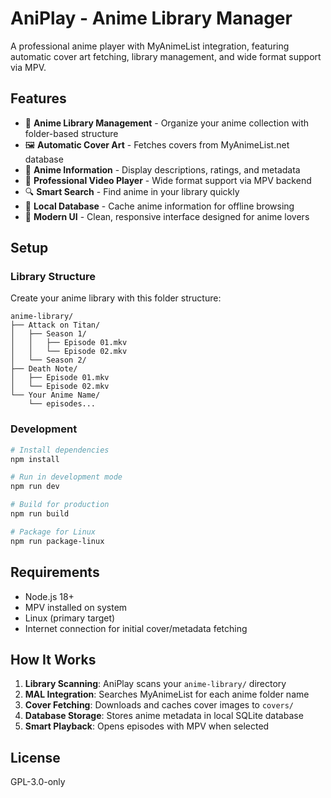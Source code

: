 # AniPlay - Anime Library Manager

A professional anime player with MyAnimeList integration, featuring automatic cover art fetching, library management, and wide format support via MPV.

## Features

- 🎌 **Anime Library Management** - Organize your anime collection with folder-based structure
- 🖼️ **Automatic Cover Art** - Fetches covers from MyAnimeList.net database
- 📝 **Anime Information** - Display descriptions, ratings, and metadata
- 🎥 **Professional Video Player** - Wide format support via MPV backend
- 🔍 **Smart Search** - Find anime in your library quickly
- 💾 **Local Database** - Cache anime information for offline browsing
- 🎨 **Modern UI** - Clean, responsive interface designed for anime lovers

## Setup

### Library Structure
Create your anime library with this folder structure:
```
anime-library/
├── Attack on Titan/
│   ├── Season 1/
│   │   ├── Episode 01.mkv
│   │   └── Episode 02.mkv
│   └── Season 2/
├── Death Note/
│   ├── Episode 01.mkv
│   └── Episode 02.mkv
└── Your Anime Name/
    └── episodes...
```

### Development

```bash
# Install dependencies
npm install

# Run in development mode
npm run dev

# Build for production
npm run build

# Package for Linux
npm run package-linux
```

## Requirements

- Node.js 18+
- MPV installed on system
- Linux (primary target)
- Internet connection for initial cover/metadata fetching

## How It Works

1. **Library Scanning**: AniPlay scans your `anime-library/` directory
2. **MAL Integration**: Searches MyAnimeList for each anime folder name
3. **Cover Fetching**: Downloads and caches cover images to `covers/`
4. **Database Storage**: Stores anime metadata in local SQLite database
5. **Smart Playback**: Opens episodes with MPV when selected

## License

GPL-3.0-only
